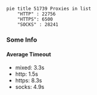 
```mermaid
pie title 51739 Proxies in list
    "HTTP" : 22756
    "HTTPS": 6500
    "SOCKS" : 28241
```

### Some Info
#### Average Timeout

- mixed: 3.3s
- http: 1.5s
- https: 8.3s
- socks: 4.9s